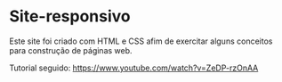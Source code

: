 # Site-responsivo
Este site foi criado com HTML e CSS afim de exercitar alguns conceitos para construção de páginas web.

Tutorial seguido: https://www.youtube.com/watch?v=ZeDP-rzOnAA

